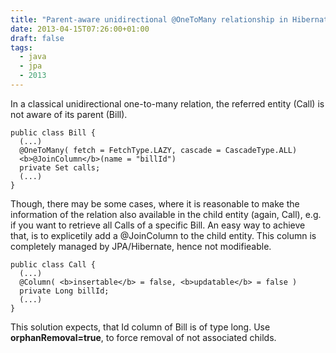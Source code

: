 ```yaml
---
title: "Parent-aware unidirectional @OneToMany relationship in Hibernate/JPA"
date: 2013-04-15T07:26:00+01:00
draft: false
tags: 
  - java
  - jpa
  - 2013
---
```


In a classical unidirectional one-to-many relation, the referred entity (Call) is not aware of its parent (Bill).   
```
public class Bill {
  (...)     
  @OneToMany( fetch = FetchType.LAZY, cascade = CascadeType.ALL)
  <b>@JoinColumn</b>(name = "billId")
  private Set calls;  
  (...) 
} 
``` 

Though, there may be some cases, where it is reasonable to make the information of the relation also available in the 
child entity (again, Call), e.g. if you want to retrieve all Calls of a specific Bill. An easy way to achieve that, 
is to explicetily add a @JoinColumn to the child entity. This column is completely managed by JPA/Hibernate, hence 
not modifieable.   
```
public class Call { 
  (...)     
  @Column( <b>insertable</b> = false, <b>updatable</b> = false )
  private Long billId;  
  (...) 
} 
``` 

This solution expects, that Id column of Bill is of type long.  Use <b>orphanRemoval=true</b>, to force removal of not 
associated childs.
